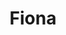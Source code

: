 ---
home: true
title: Fiona
icon: home
heroImage: /logo.png
bgImage: /seacover.JPG
bgImageDark: /seacover.JPG
heroFullScreen: true
bgImageStyle:
    background-attachment: fixed
heroText: Fiona的生活
tagline: 英语｜编程｜旅行｜摄影
actions:
    - text: 过去
      link: /zh/memoirs.html
      type: primary

    - text: 未来
      link: /
  
highlights:
    - header: 每一天都在旅行
      image: /logo.png
      bgImage: /seacover.JPG
      bgImageDark: /seacover.JPG
      heroFullScreen: true
      highlights: 
          - title: 遇见
          - title: 未来如期进行

    - header: 享受生活 从不错过
      description: 喜欢的事物一次一点点
      image: /logo,png
      bgImage: /seacover.JPG
      bgImageDark: /seacover.JPG
      bgImageStyle:
          background-repeat: repeat
          background-size: initial
      features:
          - title: 西安
            icon:
            details: 古迹｜美食｜潮流
            link: #

          - title: 厦门
            icon:
            details: 植物｜建筑｜海鲜
            link: #
          
          - title: 三亚
            icon:
            details: 冲浪｜桨板｜甜食杂粮
            link: #
---